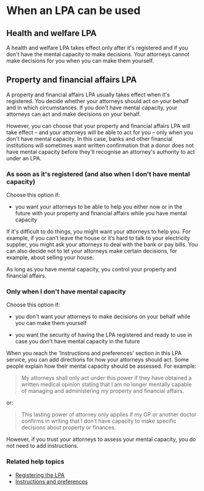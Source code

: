 # When an LPA can be used

## Health and welfare LPA

A health and welfare LPA takes effect only after it's registered and if you don't have the mental capacity to make decisions. Your attorneys cannot make decisions for you when you can make them yourself.

## Property and financial affairs LPA

A property and financial affairs LPA usually takes effect when it's registered. You decide whether your attorneys should act on your behalf and in which circumstances. If you don't have mental capacity, your attorneys can act and make decisions on your behalf.

However, you can choose that your property and financial affairs LPA will take effect – and your attorneys will be able to act for you – only when you don't have mental capacity. In this case, banks and other financial institutions will sometimes want written confirmation that a donor does not have mental capacity before they'll recognise an attorney's authority to act under an LPA.

### As soon as it's registered (and also when I don't have mental capacity)

Choose this option if:

* you want your attorneys to be able to help you either now or in the future with your property and financial affairs while you have mental capacity

If it's difficult to do things, you might want your attorneys to help you. For example, if you can’t leave the house or it’s hard to talk to your electricity supplier, you might ask your attorneys to deal with the bank or pay bills. You can also decide not to let your attorneys make certain decisions, for example, about selling your house.

As long as you have mental capacity, you control your property and financial affairs.

### Only when I don't have mental capacity

Choose this option if:

* you don't want your attorneys to make decisions on your behalf while you can make them yourself

* you want the security of having the LPA registered and ready to use in case you don't have mental capacity in the future

When you reach the 'Instructions and preferences' section in this LPA service, you can add directions for how your attorneys should act. Some people explain how their mental capacity should be assessed. For example:

> My attorneys shall only act under this power if they have obtained a written medical opinion stating that I am no longer mentally capable of managing and administering my property and financial affairs.

or:

> This lasting power of attorney only applies if my GP or another doctor confirms in writing that I don't have capacity to make specific decisions about property or finances.

However, if you trust your attorneys to assess your mental capacity, you do not need to add instructions.

### Related help topics
* [Registering the LPA](/help/#topic-registering-the-lpa)
* [Instructions and preferences](/help/#topic-instructions-and-preferences)
